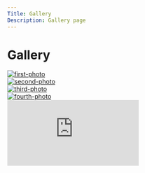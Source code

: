 ```yaml
---
Title: Gallery
Description: Gallery page
---
```


Gallery
==================
<div class="gallery">

<div class="photo box">
<a href="%base_url%/image/bild1.jpg" target="_blank">
    <picture>
        <source media="(min-width: 668px)" srcset="%base_url%/image/bild1.jpg?w=135">
        <img src="%base_url%/image/bild1.jpg?q=50" alt="first-photo">
    </picture>
</a>
</div>

<div class="photo box">
<a href="%base_url%/image/bild2.jpg" target="_blank">
    <picture>
        <source media="(min-width: 668px)" srcset="%base_url%/image/bild2.jpg?w=155">
        <img src="%base_url%/image/bild2.jpg?q=50" alt="second-photo">
    </picture>
</a>
</div>

<div class="photo box">
<a href="%base_url%/image/bild3.jpg" target="_blank">
    <picture>
        <source media="(min-width: 668px)" srcset="%base_url%/image/bild3.jpg?w=155">
        <img src="%base_url%/image/bild3.jpg?q=50" alt="third-photo">
    </picture>
</a>
</div>

<div class="photo box">
<a href="%base_url%/image/bild4.jpg" target="_blank">
    <picture>
        <source media="(min-width: 668px)" srcset="%base_url%/image/bild4.jpg?w=200">
        <img src="%base_url%/image/bild4.jpg?q=50" alt="fourth-photo">
    </picture>
</a>
</div>

</div>

<div class="embed-container">
    <iframe src="https://www.youtube.com/embed/eSs-FeG-TLM" frameborder="0" allowfullscreen title="videogallery"></iframe>
</div>